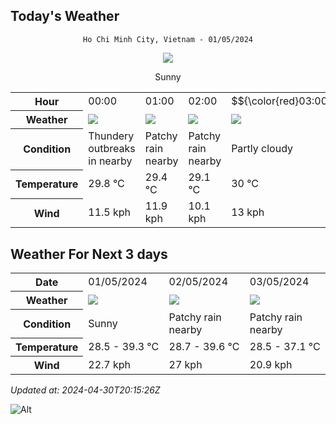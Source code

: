 ## Today's Weather
<div align="center">

`Ho Chi Minh City, Vietnam - 01/05/2024`

<img src="https://cdn.weatherapi.com/weather/64x64/day/113.png"/>

Sunny

</div>


<table>
    <tr>
        <th>Hour</th>
          <td>00:00</div>   <td>01:00</div>   <td>02:00</div>   <td>$${\color{red}03:00}$$</td>   <td>04:00</div>   <td>05:00</div>   <td>06:00</div>   <td>07:00</div>   <td>08:00</div>   <td>09:00</div>   <td>10:00</div>   <td>11:00</div>   <td>12:00</div>   <td>13:00</div>   <td>14:00</div>   <td>15:00</div>   <td>16:00</div>   <td>17:00</div>   <td>18:00</div>   <td>19:00</div>   <td>20:00</div>   <td>21:00</div>   <td>22:00</div>   <td>23:00</div> 
    </tr>
    <tr>
        <th>Weather</th>
        <td><img src="https://cdn.weatherapi.com/weather/64x64/night/200.png"></img></td><td><img src="https://cdn.weatherapi.com/weather/64x64/night/176.png"></img></td><td><img src="https://cdn.weatherapi.com/weather/64x64/night/176.png"></img></td><td><img src="https://cdn.weatherapi.com/weather/64x64/night/116.png"></img></td><td><img src="https://cdn.weatherapi.com/weather/64x64/night/200.png"></img></td><td><img src="https://cdn.weatherapi.com/weather/64x64/night/113.png"></img></td><td><img src="https://cdn.weatherapi.com/weather/64x64/day/113.png"></img></td><td><img src="https://cdn.weatherapi.com/weather/64x64/day/113.png"></img></td><td><img src="https://cdn.weatherapi.com/weather/64x64/day/116.png"></img></td><td><img src="https://cdn.weatherapi.com/weather/64x64/day/113.png"></img></td><td><img src="https://cdn.weatherapi.com/weather/64x64/day/113.png"></img></td><td><img src="https://cdn.weatherapi.com/weather/64x64/day/113.png"></img></td><td><img src="https://cdn.weatherapi.com/weather/64x64/day/116.png"></img></td><td><img src="https://cdn.weatherapi.com/weather/64x64/day/113.png"></img></td><td><img src="https://cdn.weatherapi.com/weather/64x64/day/113.png"></img></td><td><img src="https://cdn.weatherapi.com/weather/64x64/day/113.png"></img></td><td><img src="https://cdn.weatherapi.com/weather/64x64/day/113.png"></img></td><td><img src="https://cdn.weatherapi.com/weather/64x64/day/113.png"></img></td><td><img src="https://cdn.weatherapi.com/weather/64x64/day/113.png"></img></td><td><img src="https://cdn.weatherapi.com/weather/64x64/night/113.png"></img></td><td><img src="https://cdn.weatherapi.com/weather/64x64/night/113.png"></img></td><td><img src="https://cdn.weatherapi.com/weather/64x64/night/113.png"></img></td><td><img src="https://cdn.weatherapi.com/weather/64x64/night/113.png"></img></td><td><img src="https://cdn.weatherapi.com/weather/64x64/night/200.png"></img></td>
    </tr>
    <tr>
        <th>Condition</th>
        <td width="200px">Thundery outbreaks in nearby</td><td width="200px">Patchy rain nearby</td><td width="200px">Patchy rain nearby</td><td width="200px">Partly cloudy</td><td width="200px">Thundery outbreaks in nearby</td><td width="200px">Clear </td><td width="200px">Sunny</td><td width="200px">Sunny</td><td width="200px">Partly Cloudy </td><td width="200px">Sunny</td><td width="200px">Sunny</td><td width="200px">Sunny</td><td width="200px">Partly Cloudy </td><td width="200px">Sunny</td><td width="200px">Sunny</td><td width="200px">Sunny</td><td width="200px">Sunny</td><td width="200px">Sunny</td><td width="200px">Sunny</td><td width="200px">Clear </td><td width="200px">Clear </td><td width="200px">Clear </td><td width="200px">Clear </td><td width="200px">Thundery outbreaks in nearby</td>
    </tr>
    <tr>
        <th>Temperature</th>
        <td>29.8 °C</td><td>29.4 °C</td><td>29.1 °C</td><td>30 °C</td><td>28.6 °C</td><td>28.5 °C</td><td>28.7 °C</td><td>30.2 °C</td><td>32 °C</td><td>34 °C</td><td>36 °C</td><td>37.6 °C</td><td>38.7 °C</td><td>39.3 °C</td><td>38.9 °C</td><td>38.1 °C</td><td>36.8 °C</td><td>35 °C</td><td>32.9 °C</td><td>31.4 °C</td><td>30.8 °C</td><td>30.6 °C</td><td>30.4 °C</td><td>30.2 °C</td>
    </tr>
    <tr>
        <th>Wind</th>
        <td>11.5 kph</td><td>11.9 kph</td><td>10.1 kph</td><td>13 kph</td><td>7.9 kph</td><td>7.6 kph</td><td>6.5 kph</td><td>7.2 kph</td><td>9.4 kph</td><td>9.4 kph</td><td>10.4 kph</td><td>11.9 kph</td><td>14.8 kph</td><td>18.7 kph</td><td>22.3 kph</td><td>22.3 kph</td><td>22.7 kph</td><td>20.5 kph</td><td>19.8 kph</td><td>18.7 kph</td><td>18.4 kph</td><td>16.6 kph</td><td>14.8 kph</td><td>14.4 kph</td>
    </tr>
</table>


## Weather For Next 3 days


<table>
    <tr>
        <th>Date</th>
        <td>01/05/2024</td><td>02/05/2024</td><td>03/05/2024</td>
    </tr>
    <tr>
        <th>Weather</th>
        <td><img src="https://cdn.weatherapi.com/weather/64x64/day/113.png"></img></td><td><img src="https://cdn.weatherapi.com/weather/64x64/day/176.png"></img></td><td><img src="https://cdn.weatherapi.com/weather/64x64/day/176.png"></img></td>
    </tr>
    <tr>
        <th>Condition</th>
        <td width="200px">Sunny</td><td width="200px">Patchy rain nearby</td><td width="200px">Patchy rain nearby</td>
    </tr>
    <tr>
        <th>Temperature</th>
        <td>28.5 -  39.3 °C</td><td>28.7 -  39.6 °C</td><td>28.5 -  37.1 °C</td>
    </tr>
    <tr>
        <th>Wind</th>
        <td>22.7 kph</td><td>27 kph</td><td>20.9 kph</td>
    </tr>
</table>


*Updated at: 2024-04-30T20:15:26Z*

![Alt](https://repobeats.axiom.co/api/embed/7d451ae2cdef1648d2e14e5cc714356b2ebae209.svg "Repobeats analytics image")